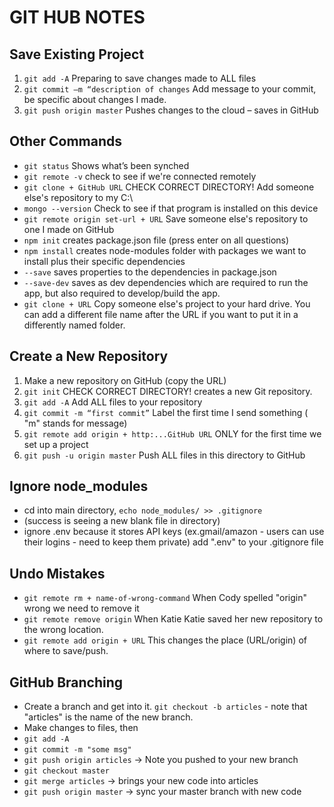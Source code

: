 # GIT HUB NOTES

## Save Existing Project
1. `git add -A` Preparing to save changes made to ALL files
2. `git commit –m “description of changes` Add message to your commit, be specific about changes I made.
3. `git push origin master` Pushes changes to the cloud – saves in GitHub

## Other Commands
- `git status` Shows what’s been synched
- `git remote -v` check to see if we're connected remotely
- `git clone + GitHub URL` CHECK CORRECT DIRECTORY! Add someone else's repository to my C:\
- `mongo --version` Check to see if that program is installed on this device
- `git remote origin set-url + URL` Save someone else's repository to one I made on GitHub
- `npm init` creates package.json file (press enter on all questions)
- `npm install` creates node-modules folder with packages we want to install plus their specific dependencies
- `--save` saves properties to the dependencies in package.json
- `--save-dev` saves as dev dependencies which are required to run the app, but also required to develop/build the app.
- `git clone + URL` Copy someone else's project to your hard drive. You can add a different file name after the URL if you want to put it in a differently named folder.

## Create a New Repository
1. Make a new repository on GitHub (copy the URL)
2. `git init` CHECK CORRECT DIRECTORY! creates a new Git repository.
3. `git add -A` Add ALL files to your repository
4. `git commit -m “first commit”` Label the first time I send something  ( "m" stands for message)
5. `git remote add origin + http:...GitHub URL` ONLY for the first time we set up a project
6. `git push -u origin master` Push ALL files in this directory to GitHub

## Ignore node_modules
- cd into main directory, `echo node_modules/ >> .gitignore`
- (success is seeing a new blank file in directory)
- ignore .env because it stores API keys (ex.gmail/amazon - users can use their logins - need to keep them private) add ".env" to your .gitignore file

## Undo Mistakes
- `git remote rm + name-of-wrong-command` When Cody spelled "origin" wrong we need to remove it
- `git remote remove origin` When Katie Katie saved her new repository to the wrong location.
- `git remote add origin + URL` This changes the place (URL/origin) of where to save/push.

## GitHub Branching
- Create a branch and get into it. `git checkout -b articles` - note that "articles" is the name of the new branch.
- Make changes to files, then
 - `git add -A`
 - `git commit -m "some msg"`
 - `git push origin articles` -> Note you pushed to your new branch
 - `git checkout master`
 - `git merge articles` -> brings your new code into articles
 - `git push origin master` -> sync your master branch with new code
